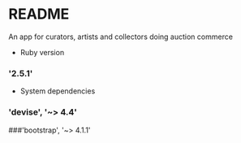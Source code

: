 # README

An app for curators, artists and collectors doing auction commerce

* Ruby version  
### '2.5.1'

* System dependencies 
### 'devise', '~> 4.4'
###'bootstrap', '~> 4.1.1'

